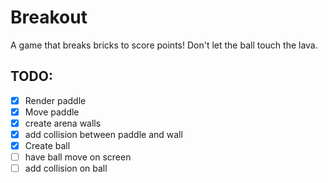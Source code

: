# Breakout

A game that breaks bricks to score points! Don't let the ball touch the lava.

## TODO:
- [X] Render paddle
- [X] Move paddle
- [X] create arena walls
- [X] add collision between paddle and wall
- [X] Create ball
- [ ] have ball move on screen
- [ ] add collision on ball